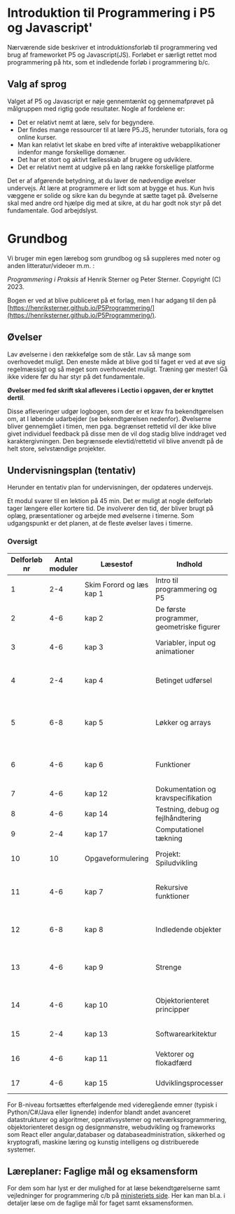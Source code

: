 # Introduktion til Programmering i P5 og Javascript'
Nærværende side beskriver et introduktionsforløb til programmering ved brug af frameworket P5 og Javascript(JS). Forløbet er særligt rettet mod programmering på htx, som et indledende forløb i programmering b/c. 


## Valg af sprog 
Valget af P5 og Javascript er nøje gennemtænkt og gennemafprøvet på målgruppen med rigtig gode resultater. 
Nogle af fordelene er:  
- Det er relativt nemt at lære, selv for begyndere. 
- Der findes mange ressourcer til at lære P5.JS, herunder tutorials, fora og online kurser.
- Man kan relativt let skabe en bred vifte af interaktive webapplikationer indenfor mange forskellige domæner.
- Det har et stort og aktivt fællesskab af brugere og udviklere.
- Det er relativt nemt at udgive på en lang række forskellige platforme 

Det er af afgørende betydning, at du laver de nødvendige øvelser undervejs. At lære at programmere er lidt som at bygge et hus. Kun hvis væggene er solide og sikre kan du begynde at sætte taget på. Øvelserne skal med andre ord hjælpe dig med at sikre, at du har godt nok styr på det fundamentale. 
God arbejdslyst.

# Grundbog
Vi bruger min egen lærebog som grundbog og så suppleres med noter og anden litteratur/videoer m.m. : 

_Programmering i Praksis_ af Henrik Sterner og Peter Sterner. Copyright (C) 2023. 

Bogen er ved at blive publiceret på et forlag, men I har adgang til den på [https://henriksterner.github.io/P5Programmering/](https://henriksterner.github.io/P5Programmering/).

## Øvelser
Lav øvelserne i den rækkefølge som de står. Lav så mange som overhovedet muligt. Den eneste måde at blive god til faget er ved at øve sig regelmæssigt og så meget som overhovedet muligt. Træning gør mester! Gå ikke videre før du har styr på det fundamentale. 

**Øvelser med fed skrift skal afleveres i Lectio i opgaven, der er knyttet dertil**.

Disse afleveringer udgør logbogen, som der er et krav fra bekendtgørelsen om, at I løbende udarbejder (se bekendtgørelsen nedenfor). Øvelserne bliver gennemgået i timen, men pga. begrænset rettetid vil der ikke blive givet individuel feedback på disse men de vil dog stadig blive inddraget ved karaktergivningen. 
Den begrænsede elevtid/rettetid vil blive anvendt på de helt store, selvstændige projekter. 

## Undervisningsplan (tentativ)
Herunder en tentativ plan for undervisningen, der opdateres undervejs.  

Et modul svarer til en lektion på 45 min. Det er muligt at nogle delforløb tager længere eller kortere tid. De involverer den tid, der bliver brugt på oplæg, præsentationer og arbejde med øvelserne i timerne. Som udgangspunkt er det planen, at de fleste øvelser laves i timerne. 




### Oversigt

| Delforløb nr       | Antal moduler | Læsestof     | Indhold                     | Øvelser     |
| ----------- |----------- | ----------- | ----------------------------| ----------- |
|1 |2-4 |  Skim Forord og læs kap 1       | Intro til programmering og P5 |   **1-7 i kap 1**         |
|2 |4-6 | kap 2 | De første programmer, geometriske figurer | **1-9 og Projekt i kap 2**. |    
|3 |4-6 | kap 3 | Variabler, input og animationer| **1-16 og Projekt i kap 3** |
|4 |2-4| kap 4 | Betinget udførsel| **1-11 og selvvalgt projekt i kap 4** |
|5 |6-8 |kap 5 | Løkker og arrays | **1-7,13-18 og selvvalgt projekt i kap 5** |
|6 |4-6 |kap 6 | Funktioner | **1-10 og selvvalgt projekt i kap 6** |
|7 |4-6 |kap 12 | Dokumentation og kravspecifikation | **1-11 i kap 12** |
|8 |4-6 |kap 14 | Testning, debug og fejlhåndtering | **1-11 i kap 12** |
|9 |2-4 |kap 17 | Computationel tækning | **1-3  i kap 16** |
|10 |10 |Opgaveformulering | Projekt: Spiludvikling | **Projekt beskrivelse og rapport** |
|11 |4-6 |kap 7 | Rekursive funktioner | **1-10 og selvvalgt projekt i kap 7** |
|12 |6-8 |kap 8 | Indledende objekter | **1-7 og selvvalgt projekt i kap 8** |
|13 |4-6 |kap 9 | Strenge | **1-10 og selvvalgt projekt i kap 9** |
|14 |4-6 |kap 10 | Objektorienteret principper | **1-10 og selvvalgt projekt i kap 10** |
|15 |2-4 |kap 13 | Softwarearkitektur | **1-7 i kap 13** |
|16 |4-6 |kap 11 | Vektorer og flokadfærd | **A1-A10 og B1-B10 i kap 11** |
|17 |4-6 |kap 15 | Udviklingsprocesser | **1-10  i kap 15** |



For B-niveau fortsættes efterfølgende med videregående emner (typisk i Python/C#/Java eller lignende) indenfor blandt andet avanceret datastrukturer og algoritmer, operativsystemer og netværksprogrammering, objektorienteret design og designmønstre, webudvikling og frameworks som React eller angular,databaser og databaseadministration, sikkerhed og kryptografi, maskine læring og kunstig intelligens og distribuerede systemer. 











## Læreplaner: Faglige mål og eksamensform
For dem som har lyst er der mulighed for at læse bekendtgørelserne samt vejledninger for programmering c/b 
på [ministeriets side](https://www.uvm.dk/gymnasiale-uddannelser/fag-og-laereplaner/laereplaner-2017/valgfag-laereplaner-2017).
Her kan man bl.a. i detaljer læse om de faglige mål for faget samt eksamensformen. 

 

